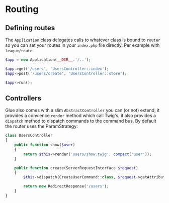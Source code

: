 # Routing

## Defining routes

The `Application` class delegates calls to whatever class is bound to `router` so you can set your routes in your `index.php` file directly. Per example with `league/route`:

```php
$app = new Application(__DIR__.'/..');

$app->get('/users', 'UsersController::index');
$app->post('/users/create', 'UsersController::store');

$app->run();
```

## Controllers

Glue also comes with a slim `AbstractController` you can (or not) extend, it provides a convience `render` method which call Twig's, it also provides a `dispatch` method to dispatch commands to the command bus.
By default the router uses the ParamStrategy:

```php
class UsersController
{
    public function show($user)
    {
        return $this->render('users/show.twig', compact('user'));
    }

    public function create(ServerRequestInterface $request)
    {
        $this->dispatch(CreateUserCommand::class, $request->getAttributes());

        return new RedirectResponse('/users');
    }
}
```

